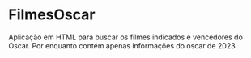 # FilmesOscar
Aplicação em HTML para buscar os filmes indicados e vencedores do Oscar. Por enquanto contém apenas informações do oscar de 2023. 
